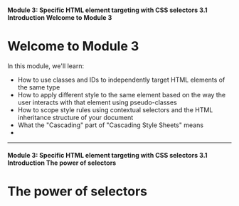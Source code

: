 #### Module 3: Specific HTML element targeting with CSS selectors   3.1 Introduction   Welcome to Module 3

# Welcome to Module 3

In this module, we'll learn:

* How to use classes and IDs to independently target HTML elements of the same type
* How to apply different style to the same element based on the way the user interacts with that element using pseudo-classes
* How to scope style rules using contextual selectors and the HTML inheritance structure of your document
* What the "Cascading" part of "Cascading Style Sheets" means
* 
---

#### Module 3: Specific HTML element targeting with CSS selectors   3.1 Introduction   The power of selectors

# The power of selectors